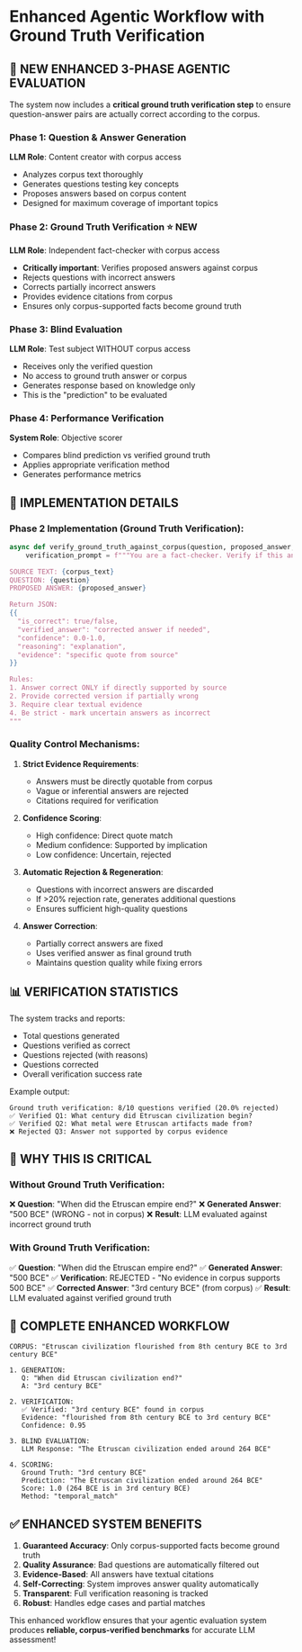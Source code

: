 # Enhanced Agentic Workflow with Ground Truth Verification

## 🎯 NEW ENHANCED 3-PHASE AGENTIC EVALUATION

The system now includes a **critical ground truth verification step** to ensure question-answer pairs are actually correct according to the corpus.

### Phase 1: Question & Answer Generation
**LLM Role**: Content creator with corpus access
- Analyzes corpus text thoroughly
- Generates questions testing key concepts
- Proposes answers based on corpus content
- Designed for maximum coverage of important topics

### Phase 2: Ground Truth Verification ⭐ **NEW**
**LLM Role**: Independent fact-checker with corpus access
- **Critically important**: Verifies proposed answers against corpus
- Rejects questions with incorrect answers
- Corrects partially incorrect answers
- Provides evidence citations from corpus
- Ensures only corpus-supported facts become ground truth

### Phase 3: Blind Evaluation
**LLM Role**: Test subject WITHOUT corpus access
- Receives only the verified question
- No access to ground truth answer or corpus
- Generates response based on knowledge only
- This is the "prediction" to be evaluated

### Phase 4: Performance Verification
**System Role**: Objective scorer
- Compares blind prediction vs verified ground truth
- Applies appropriate verification method
- Generates performance metrics

## 🔧 IMPLEMENTATION DETAILS

### Phase 2 Implementation (Ground Truth Verification):

```python
async def verify_ground_truth_against_corpus(question, proposed_answer, corpus_text, llm_config):
    verification_prompt = f"""You are a fact-checker. Verify if this answer is correct according to the source text.

SOURCE TEXT: {corpus_text}
QUESTION: {question}  
PROPOSED ANSWER: {proposed_answer}

Return JSON:
{{
  "is_correct": true/false,
  "verified_answer": "corrected answer if needed",
  "confidence": 0.0-1.0,
  "reasoning": "explanation",
  "evidence": "specific quote from source"
}}

Rules:
1. Answer correct ONLY if directly supported by source
2. Provide corrected version if partially wrong
3. Require clear textual evidence
4. Be strict - mark uncertain answers as incorrect
"""
```

### Quality Control Mechanisms:

1. **Strict Evidence Requirements**: 
   - Answers must be directly quotable from corpus
   - Vague or inferential answers are rejected
   - Citations required for verification

2. **Confidence Scoring**:
   - High confidence: Direct quote match
   - Medium confidence: Supported by implication  
   - Low confidence: Uncertain, rejected

3. **Automatic Rejection & Regeneration**:
   - Questions with incorrect answers are discarded
   - If >20% rejection rate, generates additional questions
   - Ensures sufficient high-quality questions

4. **Answer Correction**:
   - Partially correct answers are fixed
   - Uses verified answer as final ground truth
   - Maintains question quality while fixing errors

## 📊 VERIFICATION STATISTICS

The system tracks and reports:
- Total questions generated
- Questions verified as correct
- Questions rejected (with reasons)
- Questions corrected
- Overall verification success rate

Example output:
```
Ground truth verification: 8/10 questions verified (20.0% rejected)
✅ Verified Q1: What century did Etruscan civilization begin?
✅ Verified Q2: What metal were Etruscan artifacts made from?
❌ Rejected Q3: Answer not supported by corpus evidence
```

## 🎯 WHY THIS IS CRITICAL

### Without Ground Truth Verification:
❌ **Question**: "When did the Etruscan empire end?"
❌ **Generated Answer**: "500 BCE" (WRONG - not in corpus)
❌ **Result**: LLM evaluated against incorrect ground truth

### With Ground Truth Verification:
✅ **Question**: "When did the Etruscan empire end?"
✅ **Generated Answer**: "500 BCE"
✅ **Verification**: REJECTED - "No evidence in corpus supports 500 BCE"
✅ **Corrected Answer**: "3rd century BCE" (from corpus)
✅ **Result**: LLM evaluated against verified ground truth

## 🔄 COMPLETE ENHANCED WORKFLOW

```
CORPUS: "Etruscan civilization flourished from 8th century BCE to 3rd century BCE"

1. GENERATION:
   Q: "When did Etruscan civilization end?"
   A: "3rd century BCE"

2. VERIFICATION:
   ✅ Verified: "3rd century BCE" found in corpus
   Evidence: "flourished from 8th century BCE to 3rd century BCE"
   Confidence: 0.95

3. BLIND EVALUATION:
   LLM Response: "The Etruscan civilization ended around 264 BCE"

4. SCORING:
   Ground Truth: "3rd century BCE"
   Prediction: "The Etruscan civilization ended around 264 BCE"  
   Score: 1.0 (264 BCE is in 3rd century BCE)
   Method: "temporal_match"
```

## ✅ ENHANCED SYSTEM BENEFITS

1. **Guaranteed Accuracy**: Only corpus-supported facts become ground truth
2. **Quality Assurance**: Bad questions are automatically filtered out  
3. **Evidence-Based**: All answers have textual citations
4. **Self-Correcting**: System improves answer quality automatically
5. **Transparent**: Full verification reasoning is tracked
6. **Robust**: Handles edge cases and partial matches

This enhanced workflow ensures that your agentic evaluation system produces **reliable, corpus-verified benchmarks** for accurate LLM assessment!